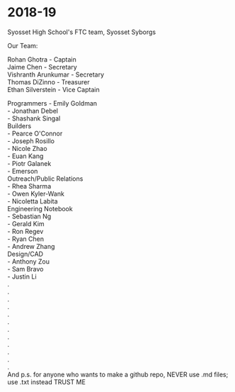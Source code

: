 # 2018-19
Syosset High School's FTC team, Syosset Syborgs  


Our Team:  

Rohan Ghotra - Captain   
Jaime Chen - Secretary  
Vishranth Arunkumar - Secretary  
Thomas DiZinno - Treasurer  
Ethan Silverstein - Vice Captain 

Programmers 
\- Emily Goldman  
\- Jonathan Debel  
\- Shashank Singal  
Builders  
\- Pearce O'Connor  
\- Joseph Rosillo  
\- Nicole Zhao  
\- Euan Kang  
\- Piotr Galanek  
\- Emerson  
Outreach/Public Relations  
\- Rhea Sharma  
\- Owen Kyler-Wank  
\- Nicoletta Labita  
Engineering Notebook  
\- Sebastian Ng  
\- Gerald Kim  
\- Ron Regev  
\- Ryan Chen  
\- Andrew Zhang  
Design/CAD  
\- Anthony Zou  
\- Sam Bravo  
\- Justin Li                      
.  
.  
.  
.  
.  
.  
.  
.  
.  
.  
.  
.  
And p.s. for anyone who wants to make a github repo, NEVER use .md files; use .txt instead TRUST ME
